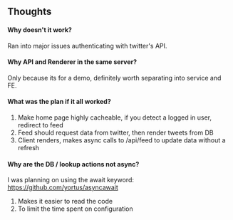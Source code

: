 ## Thoughts

#### Why doesn't it work?
Ran into major issues authenticating with twitter's API.

#### Why API and Renderer in the same server?
Only because its for a demo, definitely worth separating into service and FE.

#### What was the plan if it all worked?
1. Make home page highly cacheable, if you detect a logged in user, redirect to feed
2. Feed should request data from twitter, then render tweets from DB
3. Client renders, makes async calls to /api/feed to update data without a refresh

#### Why are the DB / lookup actions not async?
I was planning on using the await keyword: https://github.com/yortus/asyncawait
1. Makes it easier to read the code
2. To limit the time spent on configuration
